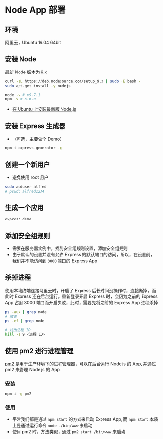 # Node App 部署

## 环境

阿里云，Ubuntu 16.04 64bit

## 安装 Node

最新 Node 版本为 9.x

```sh
curl -sL https://deb.nodesource.com/setup_9.x | sudo -E bash -
sudo apt-get install -y nodejs
```

```sh
node -v # v9.7.1
npm -v # 5.6.0
```

- [在 Ubuntu 上安装最新版 Node.js](https://nodejs.org/en/download/package-manager/#debian-and-ubuntu-based-linux-distributions)

## 安装 Express 生成器

- （可选，主要做个 Demo）

```sh
npm i express-generator -g
```

## 创建一个新用户

- 避免使用 root 用户

```sh
sudo adduser alfred
# pswd: alfred1234
```

## 生成一个应用

```sh
express demo
```

## 添加安全组规则

- 需要在服务器实例中，找到安全组规则设置，添加安全组规则
- 由于默认的设置并没有允许 Express 的默认端口的访问，所以，在设置前，我们并不能访问到 `3000` 端口的 Express App

## 杀掉进程

使用本地终端连接阿里云时，开启了 Express 后长时间没操作时，连接断掉，而此时 Express 还在后台运行。重新登录开启 Express 时，会因为之前的 Express App 占用 3000 端口而开启失败，此时，需要先将之前的 Express App 进程杀掉

```sh
ps -aux | grep node
# 或者
ps -ef | grep node

# 找出进程 ID
kill -s 9 <进程 ID>
```

## 使用 pm2 进行进程管理

[pm2](http://pm2.keymetrics.io) 是用于生产环境下的进程管理器，可以在后台运行 Node.js 的 App, 并通过 pm2 来管理 Node.js 的 App

### 安装

```sh
npm i -g pm2
```

### 使用

- 平常我们都是通过 `npm start` 的方式来启动 Express App, 而 `npm start` 本质上是通过运行命令 `node ./bin/www` 来启动
- 使用 pm2 时，方法类似，通过 `pm2 start /bin/www` 来启动





